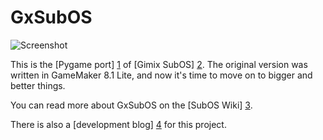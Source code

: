 GxSubOS
=======

![Screenshot][5]

This is the [Pygame port] [1] of [Gimix SubOS] [2]. The original version was written in GameMaker 8.1 Lite, and now it's time to move on to bigger and better things.

You can read more about GxSubOS on the [SubOS Wiki] [3].

There is also a [development blog] [4] for this project.

  [1]: http://pygame.org/news.html  "Pygame"
  [2]: https://sites.google.com/site/gimixsubos/ "Gimix SubOS"
  [3]: http://gmsubos.wikia.com/wiki/Gimix_SubOS "GxSubOS page on SubOS Wiki"
  [4]: http://gimixsubos.blogspot.com/ "Gimix SubOS News"
  [5]: http://gmsubos.wikia.com/wiki/Gimix_SubOS?file=GxSubOS_2.0_wallpaperswitcher.png
